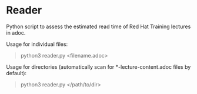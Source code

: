 # Reader

Python script to assess the estimated read time of Red Hat Training lectures in adoc.

Usage for individual files:

> python3 reader.py <filename.adoc>

Usage for directories (automatically scan for *-lecture-content.adoc files by default):

> python3 reader.py </path/to/dir>